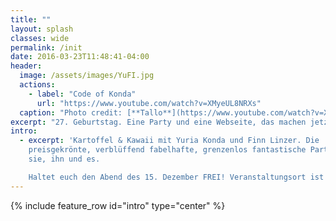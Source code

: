 ```yaml
---
title: ""
layout: splash
classes: wide
permalink: /init
date: 2016-03-23T11:48:41-04:00
header:
  image: /assets/images/YuFI.jpg
  actions:
    - label: "Code of Konda"
      url: "https://www.youtube.com/watch?v=XMyeUL8NRXs"
  caption: "Photo credit: [**Tallo**](https://www.youtube.com/watch?v=XMyeUL8NRXs)"
excerpt: "27. Geburtstag. Eine Party und eine Webseite, das machen jetzt alle so."
intro: 
  - excerpt: 'Kartoffel & Kawaii mit Yuria Konda und Finn Linzer. Die
    preisgekrönte, verblüffend fabelhafte, grenzenlos fantastische Party für
    sie, ihn und es.  

    Haltet euch den Abend des 15. Dezember FREI! Veranstaltungsort ist eine Wohnung beim Berliner Tor, genauere Adresse folgt noch. Weitere Informationen folgen bald.'
---
```


{% include feature_row id="intro" type="center" %}

